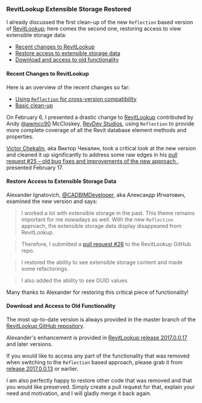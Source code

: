<head>
<meta http-equiv="Content-Type" content="text/html; charset=utf-8">
<link rel="stylesheet" type="text/css" href="bc.css">
<script src="run_prettify.js" type="text/javascript"></script>
<!--
<script src="https://google-code-prettify.googlecode.com/svn/loader/run_prettify.js" type="text/javascript"></script>
-->
</head>

<!---

RevitLookup Extensible Storage Restored #RevitAPI @AutodeskRevit #aec #bim #dynamobim @AutodeskForge

I already discussed the first clean-up of the new <code>Reflection</code> based version of RevitLookup; here comes the second one, restoring access to view extensible storage data
&ndash; Recent changes to RevitLookup
&ndash; Restore access to extensible storage data
&ndash; Download and access to old functionality...

-->

### RevitLookup Extensible Storage Restored

I already discussed the first clean-up of the new `Reflection` based version 
of [RevitLookup](https://github.com/jeremytammik/RevitLookup);
here comes the second one, restoring access to view extensible storage data:

- [Recent changes to RevitLookup](#2)
- [Restore access to extensible storage data](#3)
- [Download and access to old functionality](#4)


#### <a name="2"></a>Recent Changes to RevitLookup

Here is an overview of the recent changes so far:

- [Using `Reflection` for cross-version compatibility](http://thebuildingcoder.typepad.com/blog/2017/02/revitlookup-using-reflection-for-cross-version-compatibility.html)
- [Basic clean-up](http://thebuildingcoder.typepad.com/blog/2017/02/revitlookup-with-reflection-cleanup.html)

On February 6, I presented a drastic change 
to [RevitLookup](https://github.com/jeremytammik/RevitLookup) contributed by 
Andy [@awmcc90](https://github.com/awmcc90) McCloskey, [RevDev Studios](https://twitter.com/revdevstudios),
using `Reflection` to provide more complete coverage of all the Revit database element methods and properties.

[Victor Chekalin](http://www.facebook.com/profile.php?id=100003616852588), aka Виктор Чекалин, took
a critical look at the new version and cleaned it up significantly to address some raw edges in 
his [pull request #25 &ndash; old bug fixes and improvements of the new approach ](https://github.com/jeremytammik/RevitLookup/pull/25),
presented February 17.



#### <a name="3"></a>Restore Access to Extensible Storage Data

Alexander Ignatovich, [@CADBIMDeveloper](https://github.com/CADBIMDeveloper), aka Александр Игнатович, examined the new version and says:

> I worked a lot with extensible storage in the past.
This theme remains important for me nowadays as well.
With the new `Reflection` approach, the extensible storage data display disappeared from RevitLookup.

> Therefore, I submitted a [pull request #26](https://github.com/jeremytammik/RevitLookup/pull/26) to
the RevitLookup GitHub repo.

> I restored the ability to see extensible storage content and made some refactorings.

> I also added the ability to see GUID values.

Many thanks to Alexander for restoring this critical piece of functionality!



#### <a name="4"></a>Download and Access to Old Functionality

The most up-to-date version is always provided in the master branch of 
the [RevitLookup GitHub repository](https://github.com/jeremytammik/RevitLookup).

Alexander's enhancement is provided
in [RevitLookup release 2017.0.0.17](https://github.com/jeremytammik/RevitLookup/releases/tag/2017.0.0.17) and
later versions.

If you would like to access any part of the functionality that was removed when switching to the `Reflection` based approach, please grab it
from [release 2017.0.0.13](https://github.com/jeremytammik/RevitLookup/releases/tag/2017.0.0.13) or earlier.

I am also perfectly happy to restore other code that was removed and that you would like preserved.
Simply create a pull request for that, explain your need and motivation, and I will gladly merge it back again.

